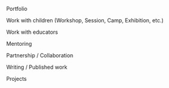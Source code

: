 Portfolio 


Work with children (Workshop, Session, Camp, Exhibition, etc.)


Work with educators 


Mentoring


Partnership / Collaboration 


Writing / Published work 


Projects 